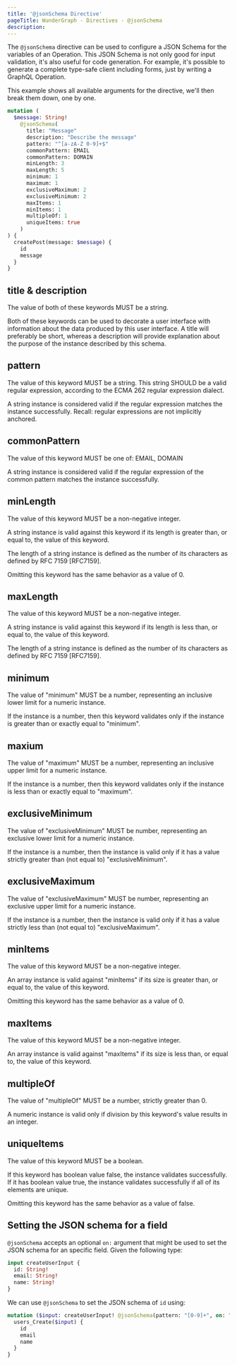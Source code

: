 ```yaml
---
title: '@jsonSchema Directive'
pageTitle: WunderGraph - Directives - @jsonSchema
description:
---
```


The `@jsonSchema` directive can be used to configure a JSON Schema for the variables of an Operation.
This JSON Schema is not only good for input validation, it's also useful for code generation.
For example, it's possible to generate a complete type-safe client including forms, just by writing a GraphQL Operation.

This example shows all available arguments for the directive,
we'll then break them down, one by one.

```graphql
mutation (
  $message: String!
    @jsonSchema(
      title: "Message"
      description: "Describe the message"
      pattern: "^[a-zA-Z 0-9]+$"
      commonPattern: EMAIL
      commonPattern: DOMAIN
      minLength: 3
      maxLength: 5
      minimum: 1
      maximum: 1
      exclusiveMaximum: 2
      exclusiveMinimum: 2
      maxItems: 1
      minItems: 1
      multipleOf: 1
      uniqueItems: true
    )
) {
  createPost(message: $message) {
    id
    message
  }
}
```

## title & description

The value of both of these keywords MUST be a string.

Both of these keywords can be used to decorate a user interface with
information about the data produced by this user interface. A title
will preferably be short, whereas a description will provide
explanation about the purpose of the instance described by this
schema.

## pattern

The value of this keyword MUST be a string. This string SHOULD be a
valid regular expression, according to the ECMA 262 regular
expression dialect.

A string instance is considered valid if the regular expression
matches the instance successfully. Recall: regular expressions are
not implicitly anchored.

## commonPattern

The value of this keyword MUST be one of: EMAIL, DOMAIN

A string instance is considered valid if the regular expression of the common pattern
matches the instance successfully.

## minLength

The value of this keyword MUST be a non-negative integer.

A string instance is valid against this keyword if its length is
greater than, or equal to, the value of this keyword.

The length of a string instance is defined as the number of its
characters as defined by RFC 7159 [RFC7159].

Omitting this keyword has the same behavior as a value of 0.

## maxLength

The value of this keyword MUST be a non-negative integer.

A string instance is valid against this keyword if its length is less
than, or equal to, the value of this keyword.

The length of a string instance is defined as the number of its
characters as defined by RFC 7159 [RFC7159].

## minimum

The value of "minimum" MUST be a number, representing an inclusive
lower limit for a numeric instance.

If the instance is a number, then this keyword validates only if the
instance is greater than or exactly equal to "minimum".

## maxium

The value of "maximum" MUST be a number, representing an inclusive
upper limit for a numeric instance.

If the instance is a number, then this keyword validates only if the
instance is less than or exactly equal to "maximum".

## exclusiveMinimum

The value of "exclusiveMinimum" MUST be number, representing an
exclusive lower limit for a numeric instance.

If the instance is a number, then the instance is valid only if it
has a value strictly greater than (not equal to) "exclusiveMinimum".

## exclusiveMaximum

The value of "exclusiveMaximum" MUST be number, representing an
exclusive upper limit for a numeric instance.

If the instance is a number, then the instance is valid only if it
has a value strictly less than (not equal to) "exclusiveMaximum".

## minItems

The value of this keyword MUST be a non-negative integer.

An array instance is valid against "minItems" if its size is greater
than, or equal to, the value of this keyword.

Omitting this keyword has the same behavior as a value of 0.

## maxItems

The value of this keyword MUST be a non-negative integer.

An array instance is valid against "maxItems" if its size is less
than, or equal to, the value of this keyword.

## multipleOf

The value of "multipleOf" MUST be a number, strictly greater than 0.

A numeric instance is valid only if division by this keyword's value
results in an integer.

## uniqueItems

The value of this keyword MUST be a boolean.

If this keyword has boolean value false, the instance validates
successfully. If it has boolean value true, the instance validates
successfully if all of its elements are unique.

Omitting this keyword has the same behavior as a value of false.

## Setting the JSON schema for a field

`@jsonSchema` accepts an optional `on:` argument that might be used to set the JSON schema for an
specific field. Given the following type:

```graphql
input createUserInput {
  id: String!
  email: String!
  name: String!
}
```

We can use `@jsonSchema` to set the JSON schema of `id` using:

```graphql
mutation ($input: createUserInput! @jsonSchema(pattern: "[0-9]+", on: "id")) {
  users_Create($input) {
    id
    email
    name
  }
}
```
